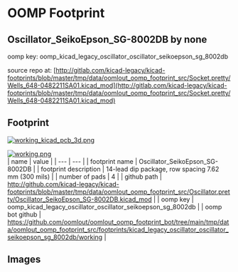 # OOMP Footprint  
## Oscillator_SeikoEpson_SG-8002DB  by none  
  
oomp key: oomp_kicad_legacy_oscillator_oscillator_seikoepson_sg_8002db  
  
source repo at: [http://gitlab.com/kicad-legacy/kicad-footprints/blob/master/tmp/data/oomlout_oomp_footprint_src/Socket.pretty/Wells_648-0482211SA01.kicad_mod](http://gitlab.com/kicad-legacy/kicad-footprints/blob/master/tmp/data/oomlout_oomp_footprint_src/Socket.pretty/Wells_648-0482211SA01.kicad_mod)  
## Footprint  
  
[![working_kicad_pcb_3d.png](working_kicad_pcb_3d_600.png)](working_kicad_pcb_3d.png)  
  
[![working.png](working_600.png)](working.png)  
| name | value | 
| --- | --- | 
| footprint name | Oscillator_SeikoEpson_SG-8002DB | 
| footprint description | 14-lead dip package, row spacing 7.62 mm (300 mils) | 
| number of pads | 4 | 
| github path | http://github.com/kicad-legacy/kicad-footprints/blob/master/tmp/data/oomlout_oomp_footprint_src/Oscillator.pretty/Oscillator_SeikoEpson_SG-8002DB.kicad_mod | 
| oomp key | oomp_kicad_legacy_oscillator_oscillator_seikoepson_sg_8002db | 
| oomp bot github | https://github.com/oomlout/oomlout_oomp_footprint_bot/tree/main/tmp/data/oomlout_oomp_footprint_src/footprints/kicad_legacy_oscillator_oscillator_seikoepson_sg_8002db/working | 
## Images  

